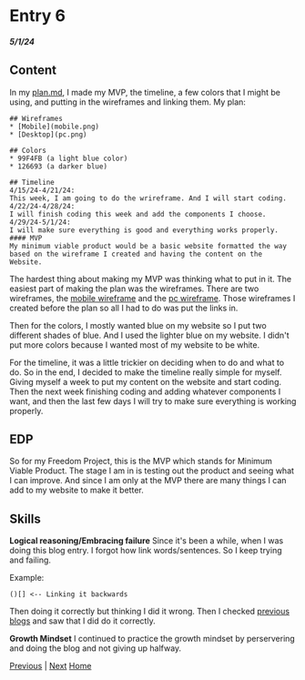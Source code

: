 # Entry 6
##### 5/1/24

## Content
In my [plan.md](https://github.com/robertx7476/sep10-freedom-project/blob/main/prep/plan.md), I made my MVP, the timeline, a few colors that I might be using, and putting in the wireframes and linking them.
My plan:

```
## Wireframes
* [Mobile](mobile.png)
* [Desktop](pc.png)

## Colors
* 99F4FB (a light blue color)
* 126693 (a darker blue)

## Timeline
4/15/24-4/21/24:
This week, I am going to do the wrireframe. And I will start coding.
4/22/24-4/28/24:
I will finish coding this week and add the components I choose.
4/29/24-5/1/24:
I will make sure everything is good and everything works properly.
#### MVP
My minimum viable product would be a basic website formatted the way based on the wireframe I created and having the content on the Website.
```

The hardest thing about making my MVP was thinking what to put in it. The easiest part of making the plan was the wireframes. There are two wireframes, the [mobile wireframe](https://wireframe.cc/m59a8U) and the [pc wireframe](https://wireframe.cc/7XUt37). Those wireframes I created before the plan so all I had to do was put the links in.

Then for the colors, I mostly wanted blue on my website so I put two different shades of blue. And I used the lighter blue on my website. I didn't put more colors because I wanted most of my website to be white.

For the timeline, it was a little trickier on deciding when to do and what to do. So in the end, I decided to make the timeline really simple for myself. Giving myself a week to put my content on the website and start coding. Then the next week finishing coding and adding whatever components I want, and then the last few days I will try to make sure everything is working properly.

## EDP
So for my Freedom Project, this is the MVP which stands for Minimum Viable Product. The stage I am in is testing out the product and seeing what I can improve. And since I am only at the MVP there are many things I can add to my website to make it better.

## Skills
<b>Logical reasoning/Embracing failure</b>
Since it's been a while, when I was doing this blog entry. I forgot how link words/sentences. So I keep trying and failing.

Example:

```
()[] <-- Linking it backwards
```

Then doing it correctly but thinking I did it wrong. Then I checked [previous blogs](https://github.com/robertx7476/sep10-freedom-project/blob/main/blog/entry05.md) and saw that I did do it correctly.

<b>Growth Mindset</b>
I continued to practice the growth mindset by perservering and doing the blog and not giving up halfway.

[Previous](entry05.md) | [Next](entry07.md)
[Home](../README.md)
